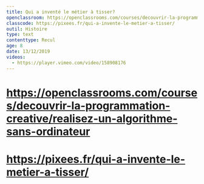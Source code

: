 ```yaml
---
title: Qui a inventé le métier à tisser?
openclassroom: https://openclassrooms.com/courses/decouvrir-la-programmation-creative/realisez-un-algorithme-sans-ordinateur
classcode: https://pixees.fr/qui-a-invente-le-metier-a-tisser/
outil: Histoire
type: text
contenttype: Recul
age: 8
date: 13/12/2019
videos:
  - https://player.vimeo.com/video/158908176
---
```


# https://openclassrooms.com/courses/decouvrir-la-programmation-creative/realisez-un-algorithme-sans-ordinateur
# https://pixees.fr/qui-a-invente-le-metier-a-tisser/